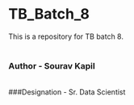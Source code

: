 # TB_Batch_8
This is a repository for TB batch 8.
<br>
<br>
### Author - Sourav Kapil
<br>
###Designation - Sr. Data Scientist